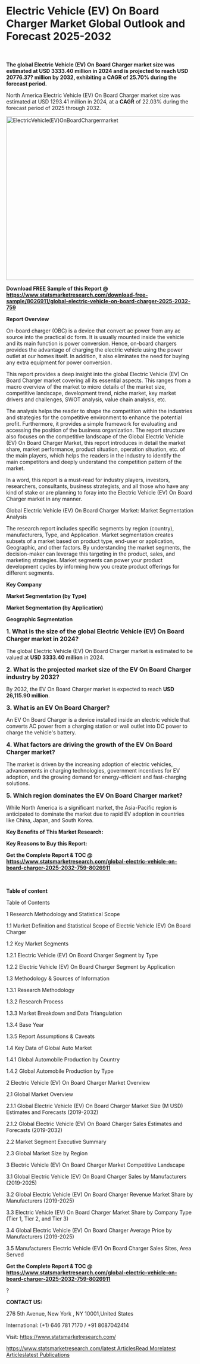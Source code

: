 <h1>Electric Vehicle (EV) On Board Charger Market Global Outlook and Forecast 2025-2032</h1><br/><p><strong>The global Electric Vehicle (EV) On Board Charger market size was estimated at USD 3333.40 million in 2024 and is projected to reach USD 20776.37? million by 2032, exhibiting a <strong>CAGR</strong> of 25.70% during the forecast period.</strong></p>
 
 
 
 <p>North America Electric Vehicle (EV) On Board Charger market size was estimated at USD 1293.41 million in 2024, at a <strong>CAGR</strong> of 22.03% during the forecast period of 2025 through 2032.</p>
 
 
 
 <p><img alt="ElectricVehicle(EV)OnBoardChargermarket" src="https://www.grandresearchstore.com/assets/report-images/ElectricVehicle(EV)OnBoardChargermarket.png" style="width: 730px; height: 438px;" /></p>
 
 
 
 <p><strong>Download FREE Sample of this Report @ <a href="https://www.statsmarketresearch.com/download-free-sample/8026911/global-electric-vehicle-on-board-charger-2025-2032-759">https://www.statsmarketresearch.com/download-free-sample/8026911/global-electric-vehicle-on-board-charger-2025-2032-759</a></strong></p>
 
 
 
 <p><strong>Report Overview</strong></p>
 
 
 
 <p>On-board charger (OBC) is a device that convert ac power from any ac source into the practical dc form. It is usually mounted inside the vehicle and its main function is power conversion. Hence, on-board chargers provides the advantage of charging the electric vehicle using the power outlet at our homes itself. In addition, it also eliminates the need for buying any extra equipment for power conversion.</p>
 
 
 
 <p>This report provides a deep insight into the global Electric Vehicle (EV) On Board Charger market covering all its essential aspects. This ranges from a macro overview of the market to micro details of the market size, competitive landscape, development trend, niche market, key market drivers and challenges, SWOT analysis, value chain analysis, etc.</p>
 
 
 
 <p>The analysis helps the reader to shape the competition within the industries and strategies for the competitive environment to enhance the potential profit. Furthermore, it provides a simple framework for evaluating and accessing the position of the business organization. The report structure also focuses on the competitive landscape of the Global Electric Vehicle (EV) On Board Charger Market, this report introduces in detail the market share, market performance, product situation, operation situation, etc. of the main players, which helps the readers in the industry to identify the main competitors and deeply understand the competition pattern of the market.</p>
 
 
 
 <p>In a word, this report is a must-read for industry players, investors, researchers, consultants, business strategists, and all those who have any kind of stake or are planning to foray into the Electric Vehicle (EV) On Board Charger market in any manner.</p>
 
 
 
 <p>Global Electric Vehicle (EV) On Board Charger Market: Market Segmentation Analysis</p>
 
 
 
 <p>The research report includes specific segments by region (country), manufacturers, Type, and Application. Market segmentation creates subsets of a market based on product type, end-user or application, Geographic, and other factors. By understanding the market segments, the decision-maker can leverage this targeting in the product, sales, and marketing strategies. Market segments can power your product development cycles by informing how you create product offerings for different segments.</p>
 
 
 
 <p><strong>Key Company</strong></p>
 
 
 
 <p><strong>Market Segmentation (by Type)</strong></p>
 
 
 
 <p><strong>Market Segmentation (<strong>by Application</strong>)</strong></p>
 
 
 
 <p><strong>Geographic Segmentation</strong></p>
 
 
 
 <p><span style="font-size:16px;"><strong>1. What is the size of the global Electric Vehicle (EV) On Board Charger market in 2024?</strong></span></p>
 
 
 
 <p>The global Electric Vehicle (EV) On Board Charger market is estimated to be valued at <strong>USD 3333.40 million</strong> in 2024.</p>
 
 
 
 <p><span style="font-size:16px;"><strong>2. What is the projected market size of the EV On Board Charger industry by 2032?</strong></span></p>
 
 
 
 <p>By 2032, the EV On Board Charger market is expected to reach <strong>USD 26,115.90 million</strong>.</p>
 
 
 
 <p><span style="font-size:16px;"><strong>3. What is an EV On Board Charger?</strong></span></p>
 
 
 
 <p>An EV On Board Charger is a device installed inside an electric vehicle that converts AC power from a charging station or wall outlet into DC power to charge the vehicle&#39;s battery.</p>
 
 
 
 <p><span style="font-size:16px;"><strong>4. What factors are driving the growth of the EV On Board Charger market?</strong></span></p>
 
 
 
 <p>The market is driven by the increasing adoption of electric vehicles, advancements in charging technologies, government incentives for EV adoption, and the growing demand for energy-efficient and fast-charging solutions.</p>
 
 
 
 <p><span style="font-size:16px;"><strong>5. Which region dominates the EV On Board Charger market?</strong></span></p>
 
 
 
 <p>While North America is a significant market, the Asia-Pacific region is anticipated to dominate the market due to rapid EV adoption in countries like China, Japan, and South Korea.</p>
 
 
 
 <p><strong>Key Benefits of This Market Research:</strong></p>
 
 
 
 <p><strong>Key <strong>Reasons to Buy</strong> this Report:</strong></p>
 
 
 
 <div><b>Get the Complete Report & TOC @ <a href="https://www.statsmarketresearch.com/global-electric-vehicle-on-board-charger-2025-2032-759-8026911">https://www.statsmarketresearch.com/global-electric-vehicle-on-board-charger-2025-2032-759-8026911</a></b></div>
 
 
 
 <p><br />
 
 <b>Table of content</b></p>
 
 
 
 <p>Table of Contents<br />
 
 1 Research Methodology and Statistical Scope<br />
 
 1.1 Market Definition and Statistical Scope of Electric Vehicle (EV) On Board Charger<br />
 
 1.2 Key Market Segments<br />
 
 1.2.1 Electric Vehicle (EV) On Board Charger Segment by Type<br />
 
 1.2.2 Electric Vehicle (EV) On Board Charger Segment by Application<br />
 
 1.3 Methodology & Sources of Information<br />
 
 1.3.1 Research Methodology<br />
 
 1.3.2 Research Process<br />
 
 1.3.3 Market Breakdown and Data Triangulation<br />
 
 1.3.4 Base Year<br />
 
 1.3.5 Report Assumptions & Caveats<br />
 
 1.4 Key Data of Global Auto Market<br />
 
 1.4.1 Global Automobile Production by Country<br />
 
 1.4.2 Global Automobile Production by Type<br />
 
 2 Electric Vehicle (EV) On Board Charger Market Overview<br />
 
 2.1 Global Market Overview<br />
 
 2.1.1 Global Electric Vehicle (EV) On Board Charger Market Size (M USD) Estimates and Forecasts (2019-2032)<br />
 
 2.1.2 Global Electric Vehicle (EV) On Board Charger Sales Estimates and Forecasts (2019-2032)<br />
 
 2.2 Market Segment Executive Summary<br />
 
 2.3 Global Market Size by Region<br />
 
 3 Electric Vehicle (EV) On Board Charger Market Competitive Landscape<br />
 
 3.1 Global Electric Vehicle (EV) On Board Charger Sales by Manufacturers (2019-2025)<br />
 
 3.2 Global Electric Vehicle (EV) On Board Charger Revenue Market Share by Manufacturers (2019-2025)<br />
 
 3.3 Electric Vehicle (EV) On Board Charger Market Share by Company Type (Tier 1, Tier 2, and Tier 3)<br />
 
 3.4 Global Electric Vehicle (EV) On Board Charger Average Price by Manufacturers (2019-2025)<br />
 
 3.5 Manufacturers Electric Vehicle (EV) On Board Charger Sales Sites, Area Served</p>
 
 
 
 <div><b>Get the Complete Report & TOC @ <a href="https://www.statsmarketresearch.com/global-electric-vehicle-on-board-charger-2025-2032-759-8026911">https://www.statsmarketresearch.com/global-electric-vehicle-on-board-charger-2025-2032-759-8026911</a></b></div>
 
 
 
 <p>? </p>
 
 
 
 <p><b>CONTACT US:</b><br />
 
 276 5th Avenue, New York , NY 10001,United States<br />
 
 International: (+1) 646 781 7170 / +91 8087042414<br />
 
 Visit: <a href="https://www.statsmarketresearch.com/">https://www.statsmarketresearch.com/</a><br />
 
 <a href="https://gyeongbokgung.com">https://www.statsmarketresearch.com/</a><a href="https://hallyeomaritime.com">latest Articles</a><a href="https://jingwansa.com">Read More</a><a href="https://nguoiviet.jp/">latest Articles</a><a href="https://www.intelmarketresearch.com/">latest Publications</a></p>
